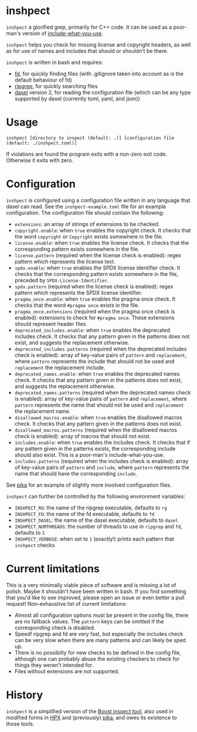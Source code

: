 # inshpect

`inshpect` a glorified grep, primarily for C++ code. It can be used as a
poor-man's version of [include-what-you-use](https://include-what-you-use.org/).

`inshpect` helps you check for missing license and copyright headers, as well as
for use of names and includes that should or shouldn't be there.

`inshpect` is written in bash and requires:

- [fd](https://github.com/sharkdp/fd), for quickly finding files (with
  .gitignore taken into account as is the default behaviour of fd)
- [ripgrep](https://github.com/BurntSushi/ripgrep), for quickly searching files
- [dasel](https://github.com/TomWright/dasel) version 2, for reading the
  configuration file (which can be any type supported by dasel (currently toml,
  yaml, and json))

# Usage

```shell
inshpect [directory to inspect (default: .)] [configuration file (default: ./inshpect.toml)]
```

If violations are found the program exits with a non-zero exit code. Otherwise
it exits with zero.

# Configuration

`inshpect` is configured using a configuration file written in any language that
dasel can read. See the `inshpect-example.toml` file for an example
configuration. The configuration file should contain the following:

- `extensions`: an array of strings of extensions to be checked.
- `copyright.enable`: when `true` enables the copyright check. It checks that
  the word `copyright` or `Copyright` exists somewhere in the file.
- `license.enable`: when `true` enables the license check. It checks that the
  corresponding pattern exists somewhere in the file.
- `license.pattern` (required when the license check is enabled): regex pattern
  which represents the license text.
- `spdx.enable`: when `true` enables the SPDX license identifier check. It
  checks that the corresponding pattern exists somewhere in the file, preceded
  by `SPDX-License-Identifier`.
- `spdx.pattern` (required when the license check is enabled): regex pattern
  which represents the SPDX license identifier.
- `pragma_once.enable`: when `true` enables the pragma once check. It checks that
  the word `#pragma once` exists in the file.
- `pragma_once.extensions` (required when the pragma once check is enabled):
  extensions to check for `#pragma once`. These extensions should represent
  header files.
- `deprecated_includes.enable`: when `true` enables the deprecated includes
  check. It checks that any pattern given in the patterns does not exist, and
  suggests the replacement otherwise.
- `deprecated_includes.patterns` (required when the deprecated includes check is
  enabled): array of key-value pairs of `pattern` and `replacement`, where
  `pattern` represents the include that should not be used and `replacement` the
  replacement include.
- `deprecated_names.enable`: when `true` enables the deprecated names check. It
  checks that any pattern given in the patterns does not exist, and suggests the
  replacement otherwise.
- `deprecated_names.patterns` (required when the deprecated names check is
  enabled): array of key-value pairs of `pattern` and `replacement`, where
  `pattern` represents the name that should not be used and `replacement` the
  replacement name.
- `disallowed_macros.enable`: when `true` enables the disallowed macros check.
  It checks that any pattern given in the patterns does not exist.
- `disallowed_macros.patterns` (required when the disallowed macros check is
  enabled): array of macros that should not exist.
- `includes.enable`: when `true` enables the includes check. It checks that if
  any pattern given in the patterns exists, the corresponding include should
  also exist. This is a poor-man's include-what-you-use.
- `includes.patterns` (required when the includes check is enabled): array of
  key-value pairs of `pattern` and `include`, where `pattern` represents the
  name that should have the corresponding `include`.

See [pika](https://github.com/pika-org/pika) for an example of slightly more
involved configuration files.

`inshpect` can further be controlled by the following environment variables:

- `INSHPECT_RG`: the name of the ripgrep executable, defaults to `rg`
- `INSHPECT_FD`: the name of the fd executable, defaults to `fd`
- `INSHPECT_DASEL`: the name of the dasel executable, defaults to `dasel`
- `INSHPECT_NUMTHREADS`: the number of threads to use in `ripgrep` and `fd`,
  defaults to `1`
- `INSHPECT_VERBOSE`: when set to `1` (exactly!) prints each pattern that
  `inshpect` checks

# Current limitations

This is a very minimally viable piece of software and is missing a lot of
polish. Maybe it shouldn't have been written in bash. If you find something that
you'd like to see improved, please open an issue or even better a pull request!
Non-exhaustive list of current limitations:

- Almost all configuration options must be present in the config file, there are
  no fallback values. The `pattern` keys can be omitted if the corresponding
  check is disabled.
- Speed! ripgrep and fd are very fast, but especially the includes check can be
  very slow when there are many patterns and can likely be sped up.
- There is no possibilty for new checks to be defined in the config file,
  although one can probably abuse the existing checkers to check for things they
  weren't intended for.
- Files without extensions are not supported.

# History

`inshpect` is a simplified version of the [Boost inspect
tool](https://www.boost.org/doc/libs/1_80_0/tools/inspect/), also used in
modified forms in [HPX](https://github.com/STEllAR-GROUP/hpx) and (previously)
[pika](https://github.com/pika-org/pika), and owes its existence to those tools.
